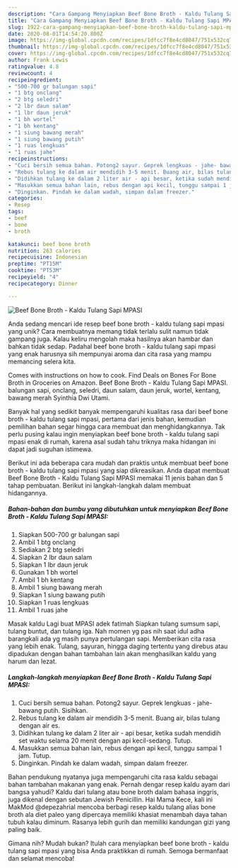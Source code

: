 ```yaml
---
description: "Cara Gampang Menyiapkan Beef Bone Broth - Kaldu Tulang Sapi MPASI, Enak"
title: "Cara Gampang Menyiapkan Beef Bone Broth - Kaldu Tulang Sapi MPASI, Enak"
slug: 1922-cara-gampang-menyiapkan-beef-bone-broth-kaldu-tulang-sapi-mpasi-enak
date: 2020-08-01T14:54:20.800Z
image: https://img-global.cpcdn.com/recipes/1dfcc7f8e4cd8047/751x532cq70/beef-bone-broth-kaldu-tulang-sapi-mpasi-foto-resep-utama.jpg
thumbnail: https://img-global.cpcdn.com/recipes/1dfcc7f8e4cd8047/751x532cq70/beef-bone-broth-kaldu-tulang-sapi-mpasi-foto-resep-utama.jpg
cover: https://img-global.cpcdn.com/recipes/1dfcc7f8e4cd8047/751x532cq70/beef-bone-broth-kaldu-tulang-sapi-mpasi-foto-resep-utama.jpg
author: Frank Lewis
ratingvalue: 4.8
reviewcount: 4
recipeingredient:
- "500-700 gr balungan sapi"
- "1 btg onclang"
- "2 btg seledri"
- "2 lbr daun salam"
- "1 lbr daun jeruk"
- "1 bh wortel"
- "1 bh kentang"
- "1 siung bawang merah"
- "1 siung bawang putih"
- "1 ruas lengkuas"
- "1 ruas jahe"
recipeinstructions:
- "Cuci bersih semua bahan. Potong2 sayur. Geprek lengkuas - jahe- bawang putih. Sisihkan."
- "Rebus tulang ke dalam air mendidih 3-5 menit. Buang air, bilas tulang dengan air es."
- "Didihkan tulang ke dalam 2 liter air - api besar, ketika sudah mendidih set waktu selama 20 menit dengan api kecil-sedang. Tutup."
- "Masukkan semua bahan lain, rebus dengan api kecil, tunggu sampai 1 jam. Tutup."
- "Dinginkan. Pindah ke dalam wadah, simpan dalam freezer."
categories:
- Resep
tags:
- beef
- bone
- broth

katakunci: beef bone broth 
nutrition: 263 calories
recipecuisine: Indonesian
preptime: "PT15M"
cooktime: "PT53M"
recipeyield: "4"
recipecategory: Dinner

---
```



![Beef Bone Broth - Kaldu Tulang Sapi MPASI](https://img-global.cpcdn.com/recipes/1dfcc7f8e4cd8047/751x532cq70/beef-bone-broth-kaldu-tulang-sapi-mpasi-foto-resep-utama.jpg)

Anda sedang mencari ide resep beef bone broth - kaldu tulang sapi mpasi yang unik? Cara membuatnya memang tidak terlalu sulit namun tidak gampang juga. Kalau keliru mengolah maka hasilnya akan hambar dan bahkan tidak sedap. Padahal beef bone broth - kaldu tulang sapi mpasi yang enak harusnya sih mempunyai aroma dan cita rasa yang mampu memancing selera kita.

Comes with instructions on how to cook. Find Deals on Bones For Bone Broth in Groceries on Amazon. Beef Bone Broth - Kaldu Tulang Sapi MPASI. balungan sapi, onclang, seledri, daun salam, daun jeruk, wortel, kentang, bawang merah Syinthia Dwi Utami.

Banyak hal yang sedikit banyak mempengaruhi kualitas rasa dari beef bone broth - kaldu tulang sapi mpasi, pertama dari jenis bahan, kemudian pemilihan bahan segar hingga cara membuat dan menghidangkannya. Tak perlu pusing kalau ingin menyiapkan beef bone broth - kaldu tulang sapi mpasi enak di rumah, karena asal sudah tahu triknya maka hidangan ini dapat jadi suguhan istimewa.


Berikut ini ada beberapa cara mudah dan praktis untuk membuat beef bone broth - kaldu tulang sapi mpasi yang siap dikreasikan. Anda dapat membuat Beef Bone Broth - Kaldu Tulang Sapi MPASI memakai 11 jenis bahan dan 5 tahap pembuatan. Berikut ini langkah-langkah dalam membuat hidangannya.

<!--inarticleads1-->

##### Bahan-bahan dan bumbu yang dibutuhkan untuk menyiapkan Beef Bone Broth - Kaldu Tulang Sapi MPASI:

1. Siapkan 500-700 gr balungan sapi
1. Ambil 1 btg onclang
1. Sediakan 2 btg seledri
1. Siapkan 2 lbr daun salam
1. Siapkan 1 lbr daun jeruk
1. Gunakan 1 bh wortel
1. Ambil 1 bh kentang
1. Ambil 1 siung bawang merah
1. Siapkan 1 siung bawang putih
1. Siapkan 1 ruas lengkuas
1. Ambil 1 ruas jahe


Masak kaldu Lagi buat MPASI adek fatimah Siapkan tulang sumsum sapi, tulang buntut, dan tulang iga. Nah momen yg pas nih saat idul adha barangkali ada yg masih punya pertulangan sapi. Memberikan cita rasa yang lebih enak. Tulang, sayuran, hingga daging tertentu yang direbus atau dipadukan dengan bahan tambahan lain akan menghasilkan kaldu yang harum dan lezat. 

<!--inarticleads2-->

##### Langkah-langkah menyiapkan Beef Bone Broth - Kaldu Tulang Sapi MPASI:

1. Cuci bersih semua bahan. Potong2 sayur. Geprek lengkuas - jahe- bawang putih. Sisihkan.
1. Rebus tulang ke dalam air mendidih 3-5 menit. Buang air, bilas tulang dengan air es.
1. Didihkan tulang ke dalam 2 liter air - api besar, ketika sudah mendidih set waktu selama 20 menit dengan api kecil-sedang. Tutup.
1. Masukkan semua bahan lain, rebus dengan api kecil, tunggu sampai 1 jam. Tutup.
1. Dinginkan. Pindah ke dalam wadah, simpan dalam freezer.


Bahan pendukung nyatanya juga mempengaruhi cita rasa kaldu sebagai bahan tambahan makanan yang enak. Pernah dengar resep kaldu ayam dari bangsa yahudi? Kaldu dari tulang atau bone broth dalam bahasa inggris, juga dikenal dengan sebutan Jewish Penicillin. Hai Mama Kece, kali ini MakMod @depezahrial mencoba berbagi resep kaldu tulang alias bone broth ala diet paleo yang dipercaya memiliki khasiat menambah daya tahan tubuh kalau diminum. Rasanya lebih gurih dan memiliki kandungan gizi yang paling baik. 

Gimana nih? Mudah bukan? Itulah cara menyiapkan beef bone broth - kaldu tulang sapi mpasi yang bisa Anda praktikkan di rumah. Semoga bermanfaat dan selamat mencoba!
